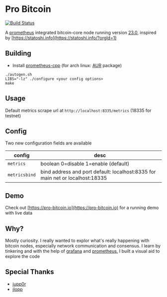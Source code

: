 # Pro Bitcoin

[![Build Status](https://api.cirrus-ci.com/github/pro-bitcoin/pro-bitcoin.svg)](https://cirrus-ci.com/github/pro-bitcoin/pro-bitcoin)

A [prometheus](https://prometheus.io/docs/introduction/overview/) integrated bitcoin-core node running version [23.0](https://github.com/bitcoin/bitcoin/tree/v23.0), inspired by [https://statoshi.info](https://statoshi.info/?orgId=1)

## Building

* Install [prometheus-cpp](https://github.com/jupp0r/prometheus-cpp) (for arch linux: [AUR](https://aur.archlinux.org/packages/prometheus-cpp-git) package)

```shell
./autogen.sh
LIBS="-lz" ./configure <your config options>
make
```

## Usage

Default metrics scrape url at `http://localhost:8335/metrics` (18335 for testnet)

## Config

Two new configuration fields are available

| config | desc |
| ----   | --------------|
| `metrics`      | boolean 0=disable 1=enable (default) |
| `metricsbind`  | bind address and port default: localhost:8335 for main net or localhost:18335 |


## Demo

Check out [https://pro-bitcoin.io](https://pro-bitcoin.io) for a running demo with live data

## Why?

Mostly curiosity. I really wanted to explor what's really happening with bitcoin nodes, especially network communication and consensus.
I learn by tinkering and with the help of [grafana](http://docs.grafana.org/guides/getting_started/) and [prometheus](https://github.com/jupp0r/prometheus-cpp), I built a visual aid to explore the code

## Special Thanks

* [jupp0r](https://github.com/jupp0r)
* [jlopp](https://github.com/jlopp)
